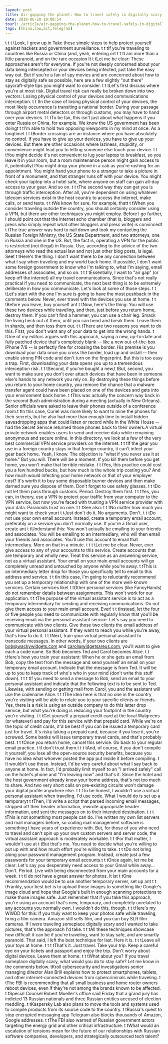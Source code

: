 ```yaml
---
layout: post
title: Air-gapping the planet: How to travel safely in digitally scary places
date: 2018-06-20 19:00:54
tourl: /article/air-gapping-the-planet-how-to-travel-safely-in-digitally-scary-places/
tags: [China,law,act,Telegram]
---
```

 t t t tLook, I grew up in Take these simple steps to help protect yourself against hackers and government surveillance. t t tIf you're traveling to countries like Russia or China (and, yeah, entering ort t t tI am more than a little paranoid, and on the rare occasion It t tLet me be clear: These approaches aren't for everyone. If you're not deeply concerned about your data being intercepted or your devices being infected, just take the easy way out. But if you're a fan of spy movies and are concerned about how to stay as digitally safe as possible, here are a few slightly "out there" spycraft-style tips you might want to consider. t t tLet's first discuss where you're at most risk. Digital travel risk can really be broken down into two vectors: Losing physical control of your devices and communications interception. t t tIn the case of losing physical control of your devices, the most likely occurrence is transiting a national border. During your passage through airport metal detectors or through customs, you may have to hand over your devices. t t tTo be fair, this isn't just about what happens if you enter Russia or China, for example. We know the US government has been doingt t tI'm able to hold two opposing viewpoints in my mind at once. As a longtimet t t tBorder crossings are an instance where you have absolutely no control. If you have to give up your devices, you have to give up your devices. But there are other occasions where laziness, stupidity, or convenience might lead you to letting someone else touch your device. t t tYou might decide it's not convenient to lug your laptop to breakfast, so you leave it in your room, but a room maintenance person might gain access to it, potentiallyt tYou might drop your phone in a cab as you're rushing for an appointment. You might hand your phone to a stranger to take a picture in front of a monument, and that stranger runs off with your device. You might check your laptop into a hotel safe, where anyone on staff can gain all-day access to your gear. And so on. t t tThe second way they can get you is through traffic interception. After all, you're dependent on using whatever telecom services exist in the host country to access the internet, make calls, or send texts. t t tWe know for sure, for example, thatt t tWhen you consider traveling outside the country, you should certainly consider using a VPN, but there are other techniques you might employ. Before I go further, I should point out that the internet echo chamber (that is, bloggers and press who simply repeat what other bloggers and press write) is convincedt t tThe true answer was hard to nail down and took my contacting the Russian Foreign Ministry, the US State Department, and two attorneys, one in Russia and one in the US. But, the fact is, operating a VPN for the public is restricted (not illegal) in Russia. Use, according to the advice of the two attorneys who read the actual law and not just other blog posts, is legal. Seet t tHere's the thing. I don't want there to be any connection between what I say when traveling and my world back home. If possible, I don't want some foreign government to know who I'm talking to, what I'm saying, email addresses of associates, and so on. t t t tEssentially, I want to "air gap" (or keep off the internet) all my travel communications. Since that's not really practical if you need to communicate, the next best thing is to be extremely deliberate in how you communicate. Let's look at some of those steps. t t tLet's start with the one I'm sure is going to have the most pushback in the comments below. Never, ever travel with the devices you use at home. t t tBefore you leave, buy yourself ant t tNow, here's the thing: You will use these two devices while traveling, and then, just before you return home, destroy them. If you can't find a hammer, you can use a chair leg. Smack the living heck out of them, until you can bend and break them. Leave them in shards, and then toss them out. t t tThere are two reasons you want to do this. First, you don't want any of your data to get into the wrong hands. t tOne of my editors argues with this approach, saying a new, up-to-date and fully patched device that's completely blank -- like a new out-of-the-box iPhone 7/8 -- is perfectly fine for crossing the border. His premise is you download your data once you cross the border, load up and install -- then enable strong PIN code and don't turn on the fingerprint. But this is too easy a trap. First, downloading your data opens you up to a tremendous interception risk. t t tSecond, if you've bought a new,t tBut, second, you want to make sure you don't ever attach devices that have been in someone else's hands to any network you rely on. By destroying these things before you return to your home country, you remove the chance that a malware transfer agent could have been placed on one of the devices and gets into your environment back home. t tThis was actually the concern way back in the second Bush administration during a meeting (actually in New Orleans). Senior officials were asked to leave their phones outside of a conference room.t tIn this case, Curiel was more likely to want to mine the phones for their secrets, but he also had more than enough time to install hidden eavesdropping apps that could listen or record while in the White House -- had the Secret Service returned those phones back to their owners.A virtual private network enables users to send and receive data while remaining anonymous and secure online. In this directory, we look at a few of the very best commercial VPN service providers on the Internet. t t tIf the gear you use in a foreign country stays in that foreign country, it can't infect your gear back home. Yeah, I know. The objection is "what if you never use it at home." But you will. There will be a moment. If you kill them before you get home, you won't make that terrible mistake. t t tYes, this practice could cost you a few hundred bucks, but how much is the whole trip costing you? And how much would infecting your home network or that of your employer cost? It's worth it to buy some disposable burner devices and then make darned sure you dispose of them. Don't forget to use safety glasses. t t tDo not let them pass through customs. Period. Destroy them first. t t tYes, you can, in theory, use a VPN to protect your traffic from your computer to the VPN service, but now you're faced with trusting a VPN service provider with your data. Paranoids trust no one. t t tSee also: t t tNo matter how much you might want to check yourt t tJust don't do it. No arguments. Don't. t t tDo not use your own email account. Instead, create a temporary email account, preferably on a service you don't normally use. If you're a Gmail user, create ant t tUnderstand this: You won't actually be emailing to your friends and associates. You will be emailing to an intermediary, who will then email your friends and associates. You'll use this account to email that intermediary. More on that in a minute. t t t tLet me be clear. Never, ever give access to any of your accounts to this service. Create accounts that are temporary and wholly new. Treat this service as an answering service, not as a virtual assistant. Your email on your main email accounts will go completely unread and untouched by anyone while you're away. t tThis is an intermediary letter drop for those you specifically tell to email to this address and service. t t tIn this case, I'm going to reluctantly recommend you set up a temporary relationship with one of the more well-known services. Certain services liket t tOther personal services (like FancyHands) do not remember details between assignments. This won't work for our application. t t tThe purpose of the virtual assistant service is to act as a temporary intermediary for sending and receiving communications. Do not give them access to your main email account. Ever! t t tInstead, let the four or five people you need to communicate with regularly know that you'll be receiving email via the personal assistant service. Let's say you need to communicate with two clients. Give those two clients the email address of your virtual personal assistant. If they want to reach you while you're away, that's how to do it. t t tNext, train your virtual personal assistant to transcode messages. In other words, if your two clients are bob@wackywidgets.com and carol@widgetsareus.com, you'll want to give each a code name. So Bob becomes Ted and Carol becomes Alice. t t tHere's how you train your assistant: When he or she gets an email from Bob, copy the text from the message and send yourself an email on your temporary email account. Indicate that the message is from Ted. It will be up to you to keep track of who's who in your mind (don't write this stuff down). t t t tIf you need to send a message to Bob, send an email to your personal assistant and indicate that the following text is to be sent to Ted. Likewise, with sending or getting mail from Carol, you and the assistant will use the codename Alice. t t tThe idea here is that no one in the country you're visiting will be able to relate you to your specific clients or friends. Yes, there is a risk is using an outside company to do this letter drop service, but what you're doing is reducing your footprint in the country you're visiting. t t tGet yourself a prepaid credit card at the local Walgreens (or whatever) and pay for this service with that prepaid card. While we're on the topic of credit cards, it'd be best if you can be issued a temporary card just for travel. It's risky taking a prepaid card, because if you lose it, you're screwed. Some banks will issue temporary travel cards, and that's probably best. t t tOnce you return home, cancel this service. Go back to your regular email practice. t tI don't trust them.t t t tAnd, of course, if you don't compile it yourself, you lose all the open-source security benefits, because you have no idea what whoever posted the app put inside it before compiling. t tI wouldn't use these. Instead, I'd be very careful about what I say back to anyone at home. In fact, I'd probably limit myself to an "I arrived safely" call on the hotel's phone and "I'm leaving now" and that's it. Since the hotel and the host government already know your home address, that's not too much to share. And two very short calls on pre-existing circuits won't damage your digital profile anywhere else. t t tTo be honest, I wouldn't use a virtual personal assistant when traveling. I'd use code. What I would do is set up a temporaryt t tThen, I'd write a script that parsed incoming email messages, stripped off their header information, rewrote appropriate header information, and sent the messages on to their intended destination. t t t tThis is not something most people can do. I've written my own list servers and mail managers before, so coding mail management software is something I have years of experience with. But, for those of you who need to travel and can't spin up your own custom servers and server code, the virtual assistant approach is moderately workable. t t tFor that matter, I wouldn't use at t tBut that's me. You need to decide what you're willing to put up with and how much effort you're willing to take. t t tDo not bring along your password management program. Instead, create just a few passwords for your temporary email accounts.t t tOnce again, let me be clear: Let's say you desperately need access to your Gmail while away... Don't. Period. Live with being disconnected from your main accounts for a week. t t tI do not have a great answer for photos. It ist t tOne recommendation would be to use another temporary server, set up ant t t tFrankly, your best bet is to upload those images to something like Google's image cloud and hope that Google's built in enough scanning protections to make those images safe. Just remember that if you take this approach, you're using an account that's new, temporary, and completely unrelated to any accounts you normally own. I wouldn't do this, though. t t tHere's my WWDD for this: If you truly want to keep your photos safe while traveling, bring a film camera. Amazon still sells film, and you can buy SLR film cameras. If I were traveling someplace digitally scary and I wanted to take pictures, that's the approach I'd take. t t tAll these techniques showcase how difficult it can be if you're traveling, want to stay safe, and are smartly paranoid. That said, I left the best technique for last. Here it is. t t tLeave all your toys at home. t t t tThat's it. Just travel. Take your trip. Keep a careful eye on your tickets and passport and enjoy the trip. Don't worry about digital devices. Leave them at home. t t tWhat about you? If you travel someplace digitally scary, what would you do to stay safe? Let me know in the comments below. tKroll cybersecurity and investigations senior managing director Alan Brill explains how to protect smartphones, tablets, and other internet-connected devices from cybercriminals while traveling. t tThe FBI is recommending that all small business and home router owners reboot devices, even if they're not among the brands known to be affected. t tSpecial Counsel Robert Mueller's office said Friday that a grand jury has indicted 13 Russian nationals and three Russian entities accused of election meddling. t tKaspersky Lab also plans to move the tools and systems used to compile products from its source code to the country. t tRussia's quest to stop encrypted messaging app Telegram also blocks thousands of Amazon, Google addresses. t tThe FBI also warned of Russian government actors targeting the energy grid and other critical infrastructure. t tWhat would an escalation of tensions mean for the future of our relationships with Russian software companies, developers, and strategically outsourced tech talent?